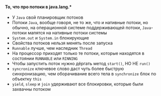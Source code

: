 #### То, что про потоки в java.lang.*

* У `Java` свой планировщик потоков
* Потоки `Java`, вообще говоря, не то же, что и нативные потоки, 
  но обычно, на операционной системе поддерживающей потоки, `Java`-потоки
  мапятся на нативные потоки системы
* `System.out` и `System.in` блокирующие
* Свойства потоков нельзя менять после запуска
* `Runnable` лучше, чем наследник `Thread`
* На процессор приходят только те потоки, которые находятся в состоянии 
  `RUNNABLE` или `RINNING`
* Чтобы запустить поток нужно дёргать метод `start()`, НО НЕ `run()`
* `syncronize` ключевое слово даст чуть более быструю синхронизацию, чем
оборачивание всего тела в `synchronize` блок по объектку `this`
* `yield`, `sleep` и `join` удерживают все блокировки, которые были захвачны потоком
